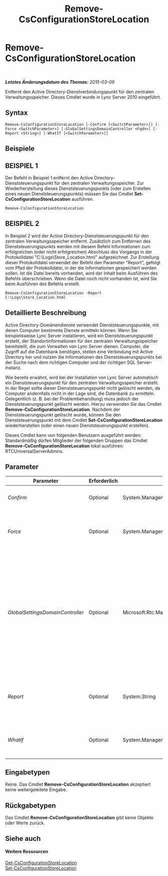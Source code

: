 ﻿---
title: Remove-CsConfigurationStoreLocation
TOCTitle: Remove-CsConfigurationStoreLocation
ms:assetid: 141be225-c6e4-4377-913b-ba61528929d4
ms:mtpsurl: https://technet.microsoft.com/de-de/library/Gg398214(v=OCS.15)
ms:contentKeyID: 49293257
ms.date: 05/19/2016
mtps_version: v=OCS.15
ms.translationtype: HT
---

# Remove-CsConfigurationStoreLocation

 

_**Letztes Änderungsdatum des Themas:** 2015-03-09_

Entfernt den Active Directory-Dienstverbindungspunkt für den zentralen Verwaltungsspeicher. Dieses Cmdlet wurde in Lync Server 2010 eingeführt.

## Syntax

    Remove-CsConfigurationStoreLocation [-Confirm [<SwitchParameter>]] [-Force <SwitchParameter>] [-GlobalSettingsDomainController <Fqdn>] [-Report <String>] [-WhatIf [<SwitchParameter>]]

## Beispiele

## BEISPIEL 1

Der Befehl in Beispiel 1 entfernt den Active Directory-Dienststeuerungspunkt für den zentralen Verwaltungsspeicher. Zur Wiederherstellung dieses Dienststeuerungspunkts (oder zum Erstellen eines neuen Dienststeuerungspunkts) müssen Sie das Cmdlet **Set-CsConfigurationStoreLocation** ausführen.

    Remove-CsConfigurationStoreLocation

## BEISPIEL 2

In Beispiel 2 wird der Active Directory-Dienststeuerungspunkt für den zentralen Verwaltungsspeicher entfernt. Zusätzlich zum Entfernen des Dienststeuerungspunkts werden mit diesem Befehl Informationen zum erfolgreichen (oder nicht erfolgreichen) Abschluss des Vorgangs in der Protokolldatei "C:\\Logs\\Store\_Location.html" aufgezeichnet. Zur Erstellung dieser Protokolldatei verwendet der Befehl den Parameter "Report", gefolgt vom Pfad der Protokolldatei, in der die Informationen gespeichert werden sollen. Ist die Datei bereits vorhanden, wird der Inhalt beim Ausführen des Befehls überschrieben. Wenn die Datei noch nicht vorhanden ist, wird Sie beim Ausführen des Befehls erstellt.

    Remove-CsConfigurationStoreLocation -Report C:\Logs\Store_Location.html

## Detaillierte Beschreibung

Active Directory-Domänendienste verwendet Dienststeuerungspunkte, mit denen Computer bestimmte Dienste ermitteln können. Wenn Sie beispielsweise Lync Server installieren, wird ein Dienststeuerungspunkt erstellt, der Standortinformationen für den zentralen Verwaltungsspeicher bereitstellt, die zum Verwalten von Lync Server dienen. Computer, die Zugriff auf die Datenbank benötigen, stellen eine Verbindung mit Active Directory her und nutzen die Informationen des Dienststeuerungspunkts bei der Suche nach dem richtigen Computer und der richtigen SQL Server-Instanz.

Wie bereits erwähnt, wird bei der Installation von Lync Server automatisch ein Dienststeuerungspunkt für den zentralen Verwaltungsspeicher erstellt. In der Regel sollte dieser Dienststeuerungspunkt nicht gelöscht werden, da Computer andernfalls nicht in der Lage sind, die Datenbank zu ermitteln. Gelegentlich (z. B. bei der Problembehandlung) muss jedoch der Dienststeuerungspunkt gelöscht werden. Hierzu verwenden Sie das Cmdlet **Remove-CsConfigurationStoreLocation**. Nachdem der Dienststeuerungspunkt gelöscht wurde, können Sie den Dienststeuerungspunkt mit dem Cmdlet **Set-CsConfigurationStoreLocation** wiederherstellen (oder einen neuen Dienststeuerungspunkt erstellen).

Dieses Cmdlet kann von folgenden Benutzern ausgeführt werden: Standardmäßig dürfen Mitglieder der folgenden Gruppen das Cmdlet **Remove-CsConfigurationStoreLocation** lokal ausführen: RTCUniversalServerAdmins.

## Parameter


<table>
<colgroup>
<col style="width: 25%" />
<col style="width: 25%" />
<col style="width: 25%" />
<col style="width: 25%" />
</colgroup>
<thead>
<tr class="header">
<th>Parameter</th>
<th>Erforderlich</th>
<th>Typ</th>
<th>Beschreibung</th>
</tr>
</thead>
<tbody>
<tr class="odd">
<td><p><em>Confirm</em></p></td>
<td><p>Optional</p></td>
<td><p>System.Management.Automation.SwitchParameter</p></td>
<td><p>Fordert Sie vor der Ausführung des Befehls zum Bestätigen auf.</p></td>
</tr>
<tr class="even">
<td><p><em>Force</em></p></td>
<td><p>Optional</p></td>
<td><p>System.Management.Automation.SwitchParameter</p></td>
<td><p>Unterdrückt die Anzeige von Meldungen bei nicht schwerwiegenden Fehlern, die beim Ausführen des Befehls auftreten können.</p></td>
</tr>
<tr class="odd">
<td><p><em>GlobalSettingsDomainController</em></p></td>
<td><p>Optional</p></td>
<td><p>Microsoft.Rtc.Management.Deploy.Fqdn</p></td>
<td><p>Vollqualifizierter Domänenname (FQDN) eines Domänencontrollers, auf dem globale Einstellungen gespeichert sind. Wenn die globalen Einstellungen im Active Directory-Systemcontainer gespeichert sind, muss dieser Parameter auf den Stammdomänencontroller verweisen. Wenn die globalen Einstellungen im Konfigurationscontainer gespeichert sind, kann jeder Domänencontroller verwendet werden, und dieser Parameter kann ausgelassen werden.</p></td>
</tr>
<tr class="even">
<td><p><em>Report</em></p></td>
<td><p>Optional</p></td>
<td><p>System.String</p></td>
<td><p>Ermöglicht es Ihnen, einen Dateipfad für die bei der Ausführung des Cmdlets erstellte Protokolldatei anzugeben. Beispiel: -Report &quot;C:\Logs\ConfigurationStore.html&quot;</p></td>
</tr>
<tr class="odd">
<td><p><em>WhatIf</em></p></td>
<td><p>Optional</p></td>
<td><p>System.Management.Automation.SwitchParameter</p></td>
<td><p>Beschreibt die Auswirkungen einer Ausführung des Befehls, ohne den Befehl tatsächlich auszuführen.</p></td>
</tr>
</tbody>
</table>


## Eingabetypen

Keine. Das Cmdlet **Remove-CsConfigurationStoreLocation** akzeptiert keine weitergeleitete Eingabe.

## Rückgabetypen

Das Cmdlet **Remove-CsConfigurationStoreLocation** gibt keine Objekte oder Werte zurück.

## Siehe auch

#### Weitere Ressourcen

[Get-CsConfigurationStoreLocation](get-csconfigurationstorelocation.md)  
[Set-CsConfigurationStoreLocation](set-csconfigurationstorelocation.md)

